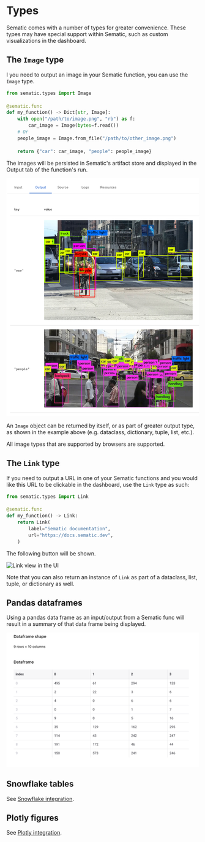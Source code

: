 # Types

Sematic comes with a number of types for greater convenience. These types may
have special support within Sematic, such as custom visualizations in the
dashboard.

## The `Image` type

I you need to output an image in your Sematic function, you can use the `Image` type.

```python
from sematic.types import Image

@sematic.func
def my_function() -> Dict[str, Image]:
    with open("/path/to/image.png", "rb") as f:
        car_image = Image(bytes=f.read())
    # Or
    people_image = Image.from_file("/path/to/other_image.png")

    return {"car": car_image, "people": people_image}
```

The images will be persisted in Sematic's artifact store and displayed in the Output tab of the function's run.

![Image type visualization](./images/ImageType.png)

An `Image` object can be returned by itself, or as part of greater output type,
as shown in the example above (e.g. dataclass, dictionary, tuple, list, etc.).

All image types that are supported by browsers are supported.

## The `Link` type

If you need to output a URL in one of your Sematic functions and you would like
this URL to be clickable in the dashboard, use the `Link` type as such:

```python
from sematic.types import Link

@sematic.func
def my_function() -> Link:
    return Link(
        label="Sematic documentation",
        url="https://docs.sematic.dev",
    )
```

The following button will be shown.

![Link view in the UI](https://user-images.githubusercontent.com/429433/183307054-5361cb1d-fba2-4b81-80b4-fc73b817b1d9.png)

Note that you can also return an instance of `Link` as part of a dataclass,
list, tuple, or dictionary as well.

## Pandas dataframes

Using a pandas data frame as an input/output from a Sematic func will result in
a summary of that data frame being displayed.

![Data Frame view in the UI](./images/DataFrame.png)

## Snowflake tables

See [Snowflake integration](./snowflake.md).

## Plotly figures

See [Plotly integration](./plotly.md).
